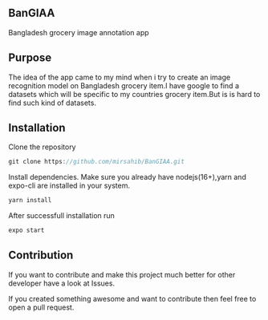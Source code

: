 ## BanGIAA
Bangladesh grocery image annotation app

## Purpose
The idea of the app came to my mind when i try to create an image recognition model on Bangladesh grocery item.I have google to find a datasets which will be specific to my countries grocery item.But is is hard to find such kind of datasets.
## Installation
Clone the repository
```js
git clone https://github.com/mirsahib/BanGIAA.git
```
Install dependencies. Make sure you already have nodejs(16+),yarn and expo-cli are installed in your system.
```js
yarn install
```
After successfull installation run
```js
expo start
```

## Contribution

If you want to contribute and make this project much better for other developer have a look at Issues.

If you created something awesome and want to contribute then feel free to open a pull request.



